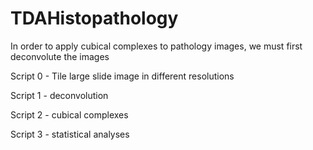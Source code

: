 # TDAHistopathology

In order to apply cubical complexes to pathology images, we must first deconvolute the images

Script 0 - Tile large slide image in different resolutions

Script 1 - deconvolution

Script 2 - cubical complexes

Script 3 - statistical analyses 
